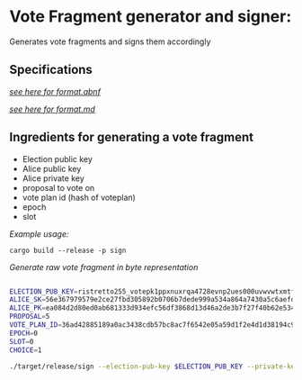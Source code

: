 # **Vote** Fragment generator and signer:
Generates vote fragments and signs them accordingly

## Specifications
 [*see here for format.abnf*](../chain-libs/chain-impl-mockchain/doc/format.abnf)

 [*see here for format.md*](../chain-libs/chain-impl-mockchain/doc/format.md)

## Ingredients for generating a **vote** fragment

- Election public key
- Alice public key
- Alice private key
- proposal to vote on
- vote plan id (hash of voteplan)
- epoch
- slot

*Example usage:*

```
cargo build --release -p sign
```  

*Generate raw vote fragment in byte representation*

```bash

ELECTION_PUB_KEY=ristretto255_votepk1ppxnuxrqa4728evnp2ues000uvwvwtxmtf77ejc29lknjuqqu44s4cfmja
ALICE_SK=56e367979579e2ce27fbd305892b0706b7dede999a534a864a7430a5c6aefd3c
ALICE_PK=ea084d2d80ed0ab681333d934efc56df3868d13d46a2de3b7f27f40b62e5344d
PROPOSAL=5
VOTE_PLAN_ID=36ad42885189a0ac3438cdb57bc8ac7f6542e05a59d1f2e4d1d38194c9d4ac7b
EPOCH=0
SLOT=0
CHOICE=1

./target/release/sign --election-pub-key $ELECTION_PUB_KEY --private-key $ALICE_SK --public-key $ALICE_PK --proposal $PROPOSAL --vote-plan-id $VOTE_PLAN_ID --epoch $EPOCH --slot $SLOT --choice $CHOICE

```
